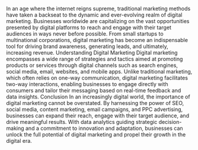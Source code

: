 In an age where the internet reigns supreme, traditional marketing methods have taken a backseat to the dynamic and ever-evolving realm of digital marketing. Businesses worldwide are capitalizing on the vast opportunities presented by digital platforms to reach and engage with their target audiences in ways never before possible. From small startups to multinational corporations, digital marketing has become an indispensable tool for driving brand awareness, generating leads, and ultimately, increasing revenue.
Understanding Digital Marketing
Digital marketing encompasses a wide range of strategies and tactics aimed at promoting products or services through digital channels such as search engines, social media, email, websites, and mobile apps. Unlike traditional marketing, which often relies on one-way communication, digital marketing facilitates two-way interactions, enabling businesses to engage directly with consumers and tailor their messaging based on real-time feedback and data insights.
Conclusion
In an increasingly digital world, the importance of digital marketing cannot be overstated. By harnessing the power of SEO, social media, content marketing, email campaigns, and PPC advertising, businesses can expand their reach, engage with their target audience, and drive meaningful results. With data analytics guiding strategic decision-making and a commitment to innovation and adaptation, businesses can unlock the full potential of digital marketing and propel their growth in the digital era.
